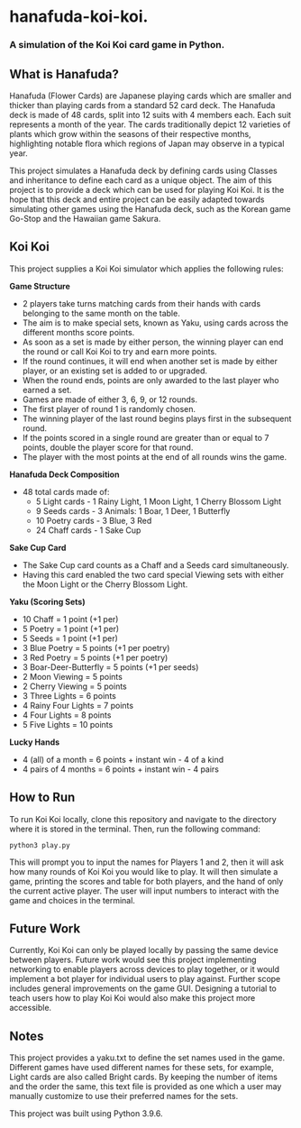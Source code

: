 # hanafuda-koi-koi. 
### A simulation of the Koi Koi card game in Python.

## What is Hanafuda?
Hanafuda (Flower Cards) are Japanese playing cards which are smaller and thicker than playing cards from a standard 52 card deck. The Hanafuda deck is made of 48 cards, split into 12 suits with 4 members each. Each suit represents a month of the year. The cards traditionally depict 12 varieties of plants which grow within the seasons of their respective months, highlighting notable flora which regions of Japan may observe in a typical year. 

This project simulates a Hanafuda deck by defining cards using Classes and inheritance to define each card as a unique object. The aim of this project is to provide a deck which can be used for playing Koi Koi. It is the hope that this deck and entire project can be easily adapted towards simulating other games using the Hanafuda deck, such as the Korean game Go-Stop and the Hawaiian game Sakura.

## Koi Koi
This project supplies a Koi Koi simulator which applies the following rules:  

**Game Structure**
* 2 players take turns matching cards from their hands with cards belonging to the same month on the table.
* The aim is to make special sets, known as Yaku, using cards across the different months score points.
* As soon as a set is made by either person, the winning player can end the round or call Koi Koi to try and earn more points.
* If the round continues, it will end when another set is made by either player, or an existing set is added to or upgraded.
* When the round ends, points are only awarded to the last player who earned a set. 
* Games are made of either 3, 6, 9, or 12 rounds.
* The first player of round 1 is randomly chosen.
* The winning player of the last round begins plays first in the subsequent round.
* If the points scored in a single round are greater than or equal to 7 points, double the player score for that round.
* The player with the most points at the end of all rounds wins the game.

**Hanafuda Deck Composition**
* 48 total cards made of:
  * 5 Light cards       - 1 Rainy Light, 1 Moon Light, 1 Cherry Blossom Light
  * 9 Seeds cards       - 3 Animals: 1 Boar, 1 Deer, 1 Butterfly
  * 10 Poetry cards     - 3 Blue, 3 Red
  * 24 Chaff cards      - 1 Sake Cup

**Sake Cup Card**
* The Sake Cup card counts as a Chaff and a Seeds card simultaneously. 
* Having this card enabled the two card special Viewing sets with either the Moon Light or the Cherry Blossom Light.

**Yaku (Scoring Sets)**
* 10 Chaff              = 1 point (+1 per)
* 5 Poetry              = 1 point (+1 per)
* 5 Seeds               = 1 point (+1 per)
* 3 Blue Poetry         = 5 points (+1 per poetry)
* 3 Red Poetry          = 5 points (+1 per poetry)
* 3 Boar-Deer-Butterfly = 5 points (+1 per seeds)
* 2 Moon Viewing        = 5 points
* 2 Cherry Viewing      = 5 points
* 3 Three Lights        = 6 points
* 4 Rainy Four Lights   = 7 points
* 4 Four Lights         = 8 points
* 5 Five Lights         = 10 points

**Lucky Hands**
* 4 (all) of a month    = 6 points + instant win - 4 of a kind
* 4 pairs of 4 months   = 6 points + instant win - 4 pairs

## How to Run
To run Koi Koi locally, clone this repository and navigate to the directory where it is stored in the terminal. Then, run the following command:
````console
python3 play.py
````

This will prompt you to input the names for Players 1 and 2, then it will ask how many rounds of Koi Koi you would like to play. It will then simulate a game, printing the scores and table for both players, and the hand of only the current active player. The user will input numbers to interact with the game and choices in the terminal.

## Future Work
Currently, Koi Koi can only be played locally by passing the same device between players. Future work would see this project implementing networking to enable players across devices to play together, or it would implement a bot player for individual users to play against. Further scope includes general improvements on the game GUI. Designing a tutorial to teach users how to play Koi Koi would also make this project more accessible.

## Notes
This project provides a yaku.txt to define the set names used in the game. Different games have used different names for these sets, for example, Light cards are also called Bright cards. By keeping the number of items and the order the same, this text file is provided as one which a user may manually customize to use their preferred names for the sets.

This project was built using Python 3.9.6.
